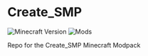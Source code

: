 # Create_SMP
![Minecraft Version](https://img.shields.io/badge/Minecraft-1.16.5-green)
![Mods](https://img.shields.io/badge/Mods-43-red)

Repo for the Create_SMP Minecraft Modpack
